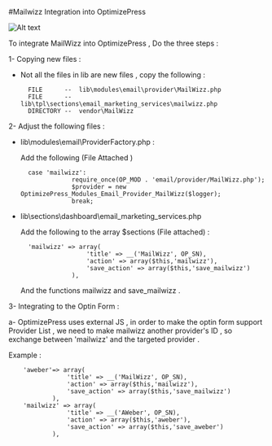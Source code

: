 #Mailwizz Integration into OptimizePress 

![Alt text](/images/MailWizz.png?raw=true "LOGO")

To integrate MailWizz into OptimizePress , Do the three steps :

1- Copying new files :

+ Not all the files in lib are new files , copy the following : 

		FILE 	  --  lib\modules\email\provider\MailWizz.php
		FILE 	  --  lib\tpl\sections\email_marketing_services\mailwizz.php
		DIRECTORY --  vendor\MailWizz

2- Adjust the following files :

+ lib\modules\email\ProviderFactory.php : 
   
   Add the following (File Attached )

		case 'mailwizz':
        	      	require_once(OP_MOD . 'email/provider/MailWizz.php');
                	$provider = new OptimizePress_Modules_Email_Provider_MailWizz($logger);
                	break;	

+ lib\sections\dashboard\email_marketing_services.php

   Add the following to the array  $sections (File attached) : 
 	
		'mailwizz' => array(
                    	'title' => __('MailWizz', OP_SN),
                    	'action' => array($this,'mailwizz'),
                    	'save_action' => array($this,'save_mailwizz')
                	),

   And the functions mailwizz and save_mailwizz .
	

3- Integrating to the Optin Form : 

a- OptimizePress uses external JS , in order to make the optin form support Provider List , we need to make mailwizz 
another provider's ID , so exchange between 'mailwizz' and the targeted provider .

Example : 
	 
		'aweber'=> array(
                    'title' => __('MailWizz', OP_SN),
                    'action' => array($this,'mailwizz'),
                    'save_action' => array($this,'save_mailwizz')
                ),
		'mailwizz' => array(
                    'title' => __('AWeber', OP_SN),
                    'action' => array($this,'aweber'),
                    'save_action' => array($this,'save_aweber')
                ),
